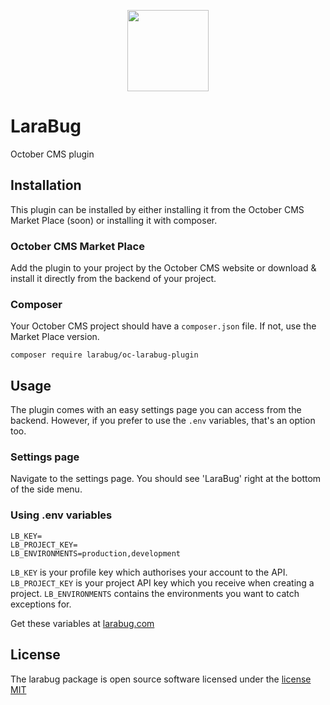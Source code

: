 <p align="center">
    <a href="https://www.larabug.com" target="_blank"><img width="130" src="https://www.larabug.com/images/larabug-logo-small.png"></a>
</p>

# LaraBug

October CMS plugin

## Installation 
This plugin can be installed by either installing it from the October CMS Market Place (soon) or installing it with composer.

### October CMS Market Place
Add the plugin to your project by the October CMS website or download & install it directly from the backend of your project. 

### Composer
Your October CMS project should have a `composer.json` file. If not, use the Market Place version.
```
composer require larabug/oc-larabug-plugin
```

## Usage
The plugin comes with an easy settings page you can access from the backend. However, if you prefer to use the `.env` variables, that's an option too.  

### Settings page
Navigate to the settings page. You should see 'LaraBug' right at the bottom of the side menu.

### Using .env variables
```
LB_KEY=
LB_PROJECT_KEY=
LB_ENVIRONMENTS=production,development
```

`LB_KEY` is your profile key which authorises your account to the API.
`LB_PROJECT_KEY` is your project API key which you receive when creating a project.
`LB_ENVIRONMENTS` contains the environments you want to catch exceptions for.

Get these variables at [larabug.com](https://www.larabug.com)

## License
The larabug package is open source software licensed under the [license MIT](http://opensource.org/licenses/MIT)
